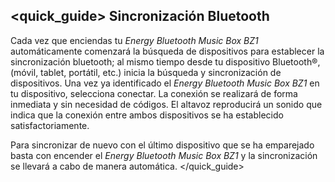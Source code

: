## <quick_guide> Sincronización Bluetooth
Cada vez que enciendas tu *Energy Bluetooth Music Box BZ1* automáticamente comenzará la búsqueda de dispositivos para establecer la sincronización bluetooth; al mismo tiempo desde tu dispositivo Bluetooth®, (móvil, tablet, portátil, etc.) inicia la búsqueda y sincronización de dispositivos. Una vez ya identificado el *Energy Bluetooth Music Box BZ1* en tu dispositivo, selecciona conectar. La conexión se realizará de forma inmediata y sin necesidad de códigos. El altavoz reproducirá un sonido que indica que la conexión entre ambos dispositivos se ha establecido satisfactoriamente.

Para sincronizar de nuevo con el último dispositivo que se ha emparejado basta con encender el *Energy Bluetooth Music Box BZ1* y la sincronización se llevará a cabo de manera automática. 
</quick_guide>
